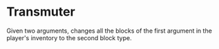 # Transmuter

Given two arguments, changes all the blocks of the first argument in the player's inventory to the second block type. 
